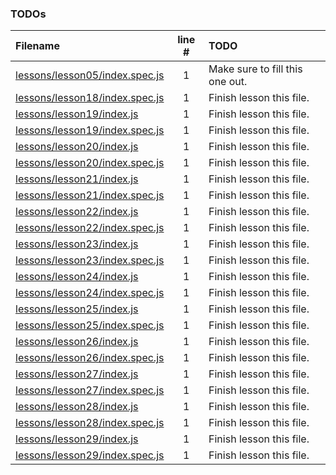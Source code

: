 ### TODOs
| Filename | line # | TODO
|:------|:------:|:------
| [lessons/lesson05/index.spec.js](lessons/lesson05/index.spec.js#L1) | 1 | Make sure to fill this one out.
| [lessons/lesson18/index.spec.js](lessons/lesson18/index.spec.js#L1) | 1 | Finish lesson this file.
| [lessons/lesson19/index.js](lessons/lesson19/index.js#L1) | 1 | Finish lesson this file.
| [lessons/lesson19/index.spec.js](lessons/lesson19/index.spec.js#L1) | 1 | Finish lesson this file.
| [lessons/lesson20/index.js](lessons/lesson20/index.js#L1) | 1 | Finish lesson this file.
| [lessons/lesson20/index.spec.js](lessons/lesson20/index.spec.js#L1) | 1 | Finish lesson this file.
| [lessons/lesson21/index.js](lessons/lesson21/index.js#L1) | 1 | Finish lesson this file.
| [lessons/lesson21/index.spec.js](lessons/lesson21/index.spec.js#L1) | 1 | Finish lesson this file.
| [lessons/lesson22/index.js](lessons/lesson22/index.js#L1) | 1 | Finish lesson this file.
| [lessons/lesson22/index.spec.js](lessons/lesson22/index.spec.js#L1) | 1 | Finish lesson this file.
| [lessons/lesson23/index.js](lessons/lesson23/index.js#L1) | 1 | Finish lesson this file.
| [lessons/lesson23/index.spec.js](lessons/lesson23/index.spec.js#L1) | 1 | Finish lesson this file.
| [lessons/lesson24/index.js](lessons/lesson24/index.js#L1) | 1 | Finish lesson this file.
| [lessons/lesson24/index.spec.js](lessons/lesson24/index.spec.js#L1) | 1 | Finish lesson this file.
| [lessons/lesson25/index.js](lessons/lesson25/index.js#L1) | 1 | Finish lesson this file.
| [lessons/lesson25/index.spec.js](lessons/lesson25/index.spec.js#L1) | 1 | Finish lesson this file.
| [lessons/lesson26/index.js](lessons/lesson26/index.js#L1) | 1 | Finish lesson this file.
| [lessons/lesson26/index.spec.js](lessons/lesson26/index.spec.js#L1) | 1 | Finish lesson this file.
| [lessons/lesson27/index.js](lessons/lesson27/index.js#L1) | 1 | Finish lesson this file.
| [lessons/lesson27/index.spec.js](lessons/lesson27/index.spec.js#L1) | 1 | Finish lesson this file.
| [lessons/lesson28/index.js](lessons/lesson28/index.js#L1) | 1 | Finish lesson this file.
| [lessons/lesson28/index.spec.js](lessons/lesson28/index.spec.js#L1) | 1 | Finish lesson this file.
| [lessons/lesson29/index.js](lessons/lesson29/index.js#L1) | 1 | Finish lesson this file.
| [lessons/lesson29/index.spec.js](lessons/lesson29/index.spec.js#L1) | 1 | Finish lesson this file.
